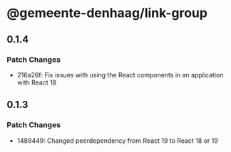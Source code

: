 # @gemeente-denhaag/link-group

## 0.1.4

### Patch Changes

- 216a26f: Fix issues with using the React components in an application with React 18

## 0.1.3

### Patch Changes

- 1489449: Changed peerdependency from React 19 to React 18 or 19
